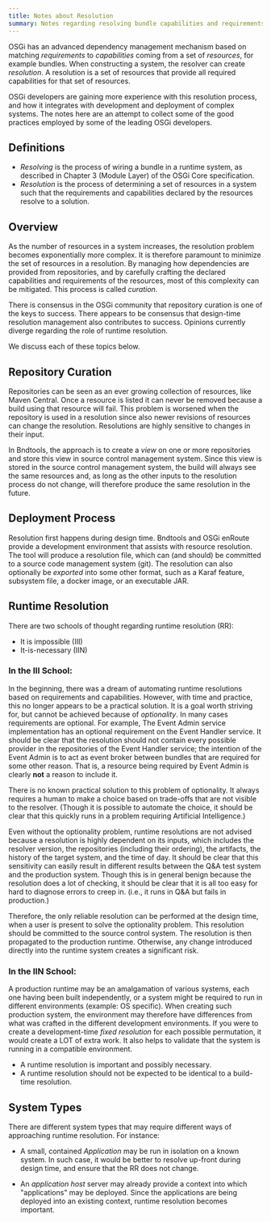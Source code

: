 ```yaml
---
title: Notes about Resolution
summary: Notes regarding resolving bundle capabilities and requirements
---
```


OSGi has an advanced dependency management mechanism based on matching
_requirements_ to _capabilities_ coming from a set of _resources_, for example bundles. When constructing a system, the resolver
can create _resolution_. A resolution is a set of resources that provide all required capabilities for that set of resources.

OSGi developers are gaining more experience with this resolution process,
and how it integrates with development and deployment of complex systems. The notes here are an attempt to collect some of the good practices employed
by some of the leading OSGi developers.

## Definitions

* _Resolving_ is the process of wiring a bundle in a runtime system, as described in Chapter 3
(Module Layer) of the OSGi Core specification.
* _Resolution_ is the process of determining a set of resources in a system such that
the requirements and capabilities declared by the resources resolve to a solution.

## Overview

As the number of resources in a system increases, the resolution problem becomes
exponentially more complex. It is therefore paramount to minimize the set of resources in a resolution. 
By managing how dependencies are provided
from repositories, and by carefully crafting the declared capabilities and 
requirements of the resources, most of this complexity can be mitigated. This process is called _curation_.

There is consensus in the OSGi community that repository curation is
one of the keys to success. There appears to be consensus that design-time
resolution management also contributes to success. Opinions currently 
diverge regarding the role of runtime resolution.

We discuss each of these topics below.

## Repository Curation

Repositories can be seen as an ever growing collection of resources, like Maven Central. Once a resource is listed it can never be removed because a build using that resource will fail. This problem is worsened when the repository is used in a resolution since also newer revisions of resources can change the resolution. Resolutions are highly sensitive to changes in their input.

In Bndtools, the approach is to create a _view_ on one or more repositories and store this view in source control management system. Since this view is stored in the source control management system, the build will always see the same resources and, as long as the other inputs to the resolution process do not change, will therefore produce the same resolution in the future.

## Deployment Process

Resolution first happens during design time. Bndtools and OSGi enRoute
provide a development environment that assists with resource resolution.
The tool will produce a resolution file, which can (and should) be
committed to a source code management system (git). The resolution can
also optionally be _exported_ into some other format, such as a
Karaf feature, subsystem file, a docker image, or an executable JAR. 


## Runtime Resolution

There are two schools of thought regarding runtime resolution (RR):
 * It is impossible (III)
 * It-is-necessary (IIN)

### In the III School:

In the beginning, there was a dream of automating runtime resolutions based on requirements and capabilities. However, with time and practice, this no longer appears to be a practical solution. It is a goal worth striving for, but cannot be achieved because of _optionality_. In many cases requirements are optional. For example, The Event Admin service implementation has an optional requirement on the Event Handler service. It should be clear that the resolution should not contain every possible provider in the repositories of the Event Handler service; the intention of the Event Admin is to act as event broker between bundles that are required for some other reason. That is, a resource being required by Event Admin is clearly **not** a reason to include it.

There is no known practical solution to this problem of optionality. It always requires a human to make a choice based on trade-offs that are not visible to the resolver. (Though it is possible to automate the choice, it should be clear that this quickly runs in a problem requiring Artificial Intelligence.)

Even without the optionality problem, runtime resolutions are not advised because a resolution is highly dependent on its inputs, which includes the resolver version, the repositories (including their ordering), the artifacts, the history of the target system, and the time of day. It should be clear that this sensitivity can easily result in different results between the Q&A test system and the production system. Though this is in general benign because the resolution does a lot of checking, it should be clear that it is all too easy for hard to diagnose errors to creep in. (i.e., it runs in Q&A but fails in production.)

Therefore, the only reliable resolution can be performed at the design time, when a user is present to solve the optionality problem. This resolution should be committed to the source control system. The resolution is then propagated to the production runtime. Otherwise, any change introduced directly into the runtime system creates a significant risk.

### In the IIN School:

A production runtime may be an amalgamation of various systems, each
one having been built independently, or a system might be required to run in
different environments (example: OS specific). When creating such
production system, the environment may therefore have differences
from what was crafted in the different development environments. If
you were to create a development-time _fixed resolution_ for each
possible permutation, it would create a LOT of extra work. It also
helps to validate that the system is running in a compatible environment.

* A runtime resolution is important and possibly necessary.
* A runtime resolution should not be expected to be identical to a
build-time resolution.


## System Types

There are different system types that may require different ways
of approaching runtime resolution. For instance:

 * A small, contained _Application_ may be run in isolation on 
    a known system. In such case, it would be better to resolve
    up-front during design time, and ensure that the RR does not
    change.

 * An _application host_ server may already provide a context into
    which "applications" may be deployed. Since the applications are
    being deployed into an existing context, runtime resolution becomes important.


